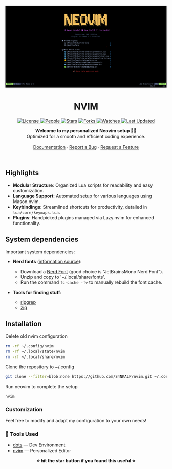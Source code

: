 <p align="center">
  <img src="assets/screenshot.png" alt="screenshot">
</p>

<h1 align="center">NVIM</h1>

<p align="center">

  <a href="https://github.com/S4NKALP/nvim/blob/main/LICENSE">
<img alt="License" src="https://img.shields.io/github/license/S4NKALP/nvim?style=flat&color=eee&label="> </a>

<a href="https://github.com/S4NKALP/nvim/graphs/contributors">
<img alt="People" src="https://img.shields.io/github/contributors/S4NKALP/nvim?style=flat&color=ffaaf2&label=People"> </a>

<a href="https://github.com/S4NKALP/nvim/stargazers">
<img alt="Stars" src="https://img.shields.io/github/stars/S4NKALP/nvim?style=flat&color=98c379&label=Stars"></a>

<a href="https://github.com/S4NKALP/nvim/network/members">
<img alt="Forks" src="https://img.shields.io/github/forks/S4NKALP/nvim?style=flat&color=66a8e0&label=Forks"> </a>

<a href="https://github.com/S4NKALP/nvim/watchers">
<img alt="Watches" src="https://img.shields.io/github/watchers/S4NKALP/nvim?style=flat&color=f5d08b&label=Watches"> </a>

<a href="https://github.com/S4NKALP/nvim/pulse">
<img alt="Last Updated" src="https://img.shields.io/github/last-commit/S4NKALP/nvim?style=flat&color=e06c75&label="> </a>
</p>

<p align="center">
  <strong>Welcome to my personalized Neovim setup 👨‍💻</strong>
  <br>
    Optimized for a smooth and efficient coding experience.
  <br>
  <br>
  <a href="https://github.com/S4NKALP/nvim/wiki">Documentation</a>
  ·
  <a href="https://github.com/S4NKALP/nvim/issues">Report a Bug</a>
  ·
  <a href="https://github.com/S4NKALP/nvim/issues">Request a Feature</a>
</p>

<br>

## Highlights

- **Modular Structure**: Organized Lua scripts for readability and easy customization.
- **Language Support**: Automated setup for various languages using Mason.nvim.
- **Keybindings**: Streamlined shortcuts for productivity, detailed in `lua/core/keymaps.lua`.
- **Plugins**: Handpicked plugins managed via Lazy.nvim for enhanced functionality.

## System dependencies

Important system dependencies:

- **Nerd fonts** ([information source](https://gist.github.com/matthewjberger/7dd7e079f282f8138a9dc3b045ebefa0)):

  - Download a [Nerd Font](https://www.nerdfonts.com/) (good choice is "JetBrainsMono Nerd Font").
  - Unzip and copy to '~/.local/share/fonts'.
  - Run the command `fc-cache -fv` to manually rebuild the font cache.

- **Tools for finding stuff**:
  - [ripgrep](https://github.com/BurntSushi/ripgrep#installation)
  - [zig](https://ziglang.org/)

## Installation

Delete old nvim configuration

```bash
rm -rf ~/.config/nvim
rm -rf ~/.local/state/nvim
rm -rf ~/.local/share/nvim
```

Clone the repository to ~/.config

```bash
git clone --filter=blob:none https://github.com/S4NKALP/nvim.git ~/.config/nvim
```

Run neovim to complete the setup

```bash
nvim
```

### Customization

Feel free to modify and adapt my configuration to your own needs!

### 🧰 Tools Used

- [dots](https://github.com/S4NKALP/hyprland) — Dev Environment
- [nvim](https://github.com/S4NKALP/nvim) — Personalized Editor

<div align="center">
    <strong>⭐ hit the star button if you found this useful ⭐</strong><br>
</div>
